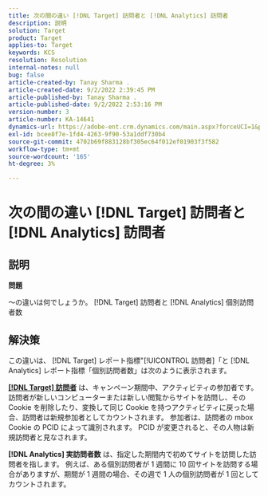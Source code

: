 ```yaml
---
title: 次の間の違い [!DNL Target] 訪問者と [!DNL Analytics] 訪問者
description: 説明
solution: Target
product: Target
applies-to: Target
keywords: KCS
resolution: Resolution
internal-notes: null
bug: false
article-created-by: Tanay Sharma .
article-created-date: 9/2/2022 2:39:45 PM
article-published-by: Tanay Sharma .
article-published-date: 9/2/2022 2:53:16 PM
version-number: 3
article-number: KA-14641
dynamics-url: https://adobe-ent.crm.dynamics.com/main.aspx?forceUCI=1&pagetype=entityrecord&etn=knowledgearticle&id=d7fa2510-cd2a-ed11-9db1-002248086735
exl-id: bcee8f7e-1fd4-4263-9f90-53a1ddf730b4
source-git-commit: 4702b69f883128bf305ec64f012ef01903f3f582
workflow-type: tm+mt
source-wordcount: '165'
ht-degree: 3%

---
```


# 次の間の違い [!DNL Target] 訪問者と [!DNL Analytics] 訪問者

## 説明


<b>問題</b>

～の違いは何でしょうか。 [!DNL Target] 訪問者と [!DNL Analytics] 個別訪問者数


## 解決策


この違いは、 [!DNL Target] レポート指標&quot;[!UICONTROL 訪問者]「と [!DNL Analytics] レポート指標「個別訪問者数」は次のように表示されます。

<u><b>[!DNL Target] 訪問者</b></u> は、キャンペーン期間中、アクティビティの参加者です。 訪問者が新しいコンピューターまたは新しい閲覧からサイトを訪問し、その Cookie を削除したり、変換して同じ Cookie を持つアクティビティに戻った場合、訪問者は新規参加者としてカウントされます。 参加者は、訪問者の mbox Cookie の PCID によって識別されます。 PCID が変更されると、その人物は新規訪問者と見なされます。

<b>[!DNL Analytics] 実訪問者数</b> は、指定した期間内で初めてサイトを訪問した訪問者を指します。 例えば、ある個別訪問者が 1 週間に 10 回サイトを訪問する場合がありますが、期間が 1 週間の場合、その週で 1 人の個別訪問者が 1 回としてカウントされます。
